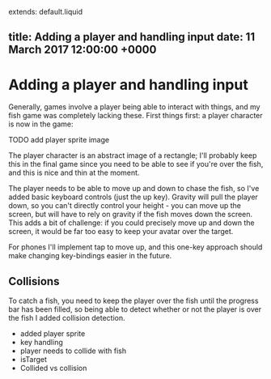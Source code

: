 extends: default.liquid

title: Adding a player and handling input
date: 11 March 2017 12:00:00 +0000
---

# Adding a player and handling input

Generally, games involve a player being able to interact with things, and my fish game was completely lacking these. First things first: a player character is now in the game:

TODO add player sprite image

The player character is an abstract image of a rectangle; I'll probably keep this in the final game since you need to be able to see if you're over the fish, and this is nice and thin at the moment.

The player needs to be able to move up and down to chase the fish, so I've added basic keyboard controls (just the up key). Gravity will pull the player down, so you can't directly control your height - you can move up the screen, but will have to rely on gravity if the fish moves down the screen. This adds a bit of challenge: if you could precisely move up and down the screen, it would be far too easy to keep your avatar over the target.

For phones I'll implement tap to move up, and this one-key approach should make changing key-bindings easier in the future.

## Collisions

To catch a fish, you need to keep the player over the fish until the progress bar has been filled, so being able to detect whether or not the player is over the fish I added collision detection.


- added player sprite
- key handling
- player needs to collide with fish
- isTarget
- Collided vs collision
